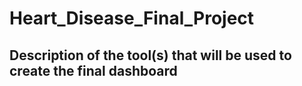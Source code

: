 # Heart_Disease_Final_Project

## Description of the tool(s) that will be used to create the final dashboard
